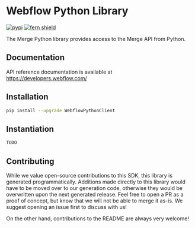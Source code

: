 # Webflow Python Library

[![pypi](https://img.shields.io/pypi/v/WebflowPythonClient.svg)](https://pypi.python.org/pypi/WebflowPythonClient)
[![fern shield](https://img.shields.io/badge/%F0%9F%8C%BF-SDK%20generated%20by%20Fern-brightgreen)](https://buildwithfern.com/?utm_source=webflow/webflow-python/readme)

The Merge Python library provides access to the Merge API from Python.

## Documentation

API reference documentation is available at https://developers.webflow.com/

## Installation

```sh
pip install --upgrade WebflowPythonClient
```

## Instantiation

```python
TODO
```

## Contributing

While we value open-source contributions to this SDK, this library is generated programmatically. Additions made directly to this library would have to be moved over to our generation code, otherwise they would be overwritten upon the next generated release. Feel free to open a PR as a proof of concept, but know that we will not be able to merge it as-is. We suggest opening an issue first to discuss with us!

On the other hand, contributions to the README are always very welcome!

